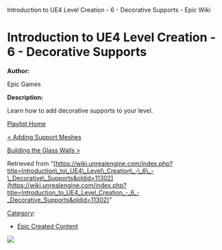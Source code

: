 Introduction to UE4 Level Creation - 6 - Decorative Supports - Epic Wiki                    

Introduction to UE4 Level Creation - 6 - Decorative Supports
============================================================

  

**Author:**

Epic Games

**Description:**

Learn how to add decorative supports to your level.

  

[Playlist Home](/Category:Epic_Video_Playlists "Category:Epic Video Playlists")

[< Adding Support Meshes](/Introduction_to_UE4_Level_Creation_-_5_-_Adding_Support_Meshes "Introduction to UE4 Level Creation - 5 - Adding Support Meshes")

[Building the Glass Walls >](/Introduction_to_UE4_Level_Creation_-_7_-_Building_the_Glass_Walls "Introduction to UE4 Level Creation - 7 - Building the Glass Walls")

Retrieved from "[https://wiki.unrealengine.com/index.php?title=Introduction\_to\_UE4\_Level\_Creation\_-\_6\_-\_Decorative\_Supports&oldid=11302](https://wiki.unrealengine.com/index.php?title=Introduction_to_UE4_Level_Creation_-_6_-_Decorative_Supports&oldid=11302)"

[Category](/Special:Categories "Special:Categories"):

*   [Epic Created Content](/Category:Epic_Created_Content "Category:Epic Created Content")

  ![](https://tracking.unrealengine.com/track.png)